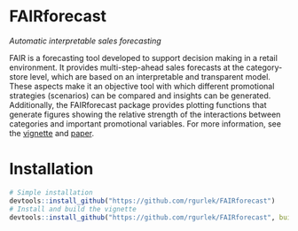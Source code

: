 # FAIRforecast
*Automatic interpretable sales forecasting*

FAIR is a forecasting tool developed to support decision making in a retail environment. It provides multi-step-ahead sales forecasts at the category-store level, which are based on an interpretable and transparent model. These aspects make it an objective tool with which different promotional strategies (scenarios) can be compared and insights can be generated. Additionally, the FAIRforecast package provides plotting functions that generate figures showing the relative strength of the interactions between categories and important promotional variables. For more information, see the [vignette](https://rgurlek.github.io/FAIRforecast/) and [paper](http://home.ku.edu.tr/~oali/Automatic%20Interpretable%20Retail%20Forecasting%20with%20Promotional%20Scenarios.pdf).

# Installation
``` r
# Simple installation
devtools::install_github("https://github.com/rgurlek/FAIRforecast")
# Install and build the vignette
devtools::install_github("https://github.com/rgurlek/FAIRforecast", build_opts = c("--no-resave-data", "--no-manual"), build_vignettes = TRUE)
```
